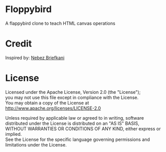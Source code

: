 Floppybird
=========

A flappybird clone to teach HTML canvas operations

Credit
=====

Inspired by: [Nebez Briefkani](https://github.com/nebez/floppybird)

License
=====

Licensed under the Apache License, Version 2.0 (the "License");  
you may not use this file except in compliance with the License.  
You may obtain a copy of the License at  
http://www.apache.org/licenses/LICENSE-2.0

Unless required by applicable law or agreed to in writing, software  
distributed under the License is distributed on an "AS IS" BASIS,  
WITHOUT WARRANTIES OR CONDITIONS OF ANY KIND, either express or implied.  
See the License for the specific language governing permissions and  
limitations under the License.

